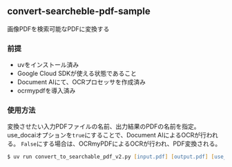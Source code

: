 ## convert-searcheble-pdf-sample
画像PDFを検索可能なPDFに変換する

### 前提
- uvをインストール済み
- Google Cloud SDKが使える状態であること
- Document AIにて、OCRプロセッサを作成済み
- ocrmypdfを導入済み

### 使用方法
変換させたい入力PDFファイルの名前、出力結果のPDFの名前を指定。
use_docaiオプションを`true`にすることで、Document AIによるOCRが行われる。
`False`にする場合は、OCRmyPDFによるOCRが行われ、PDF変換される。

```zsh
$ uv run convert_to_searchable_pdf_v2.py [input.pdf] [output.pdf] [use_docai]
```